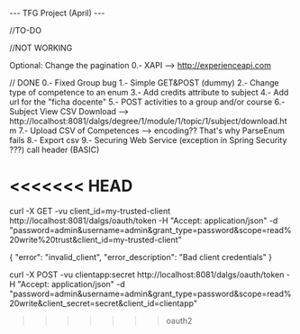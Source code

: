 ---		TFG Project (April)	---

//TO-DO


//NOT WORKING

Optional: Change the pagination
0.- XAPI --> http://experienceapi.com

// DONE
0.-	Fixed Group bug
1.- Simple GET&POST (dummy)
2.- Change type of competence to an enum
3.- Add credits attribute to subject
4.- Add url for the "ficha docente" 
5.- POST activities to a group and/or course
6.- Subject View CSV Download --> http://localhost:8081/dalgs/degree/1/module/1/topic/1/subject/download.htm
7.- Upload CSV of Competences --> encoding?? That's why ParseEnum fails
8.- Export csv
9.- Securing Web Service (exception in Spring Security ???) call header (BASIC)


<<<<<<< HEAD
=======
curl -X GET -vu client_id=my-trusted-client http://localhost:8081/dalgs/oauth/token -H "Accept: application/json" -d "password=admin&username=admin&grant_type=password&scope=read%20write%20trust&client_id=my-trusted-client" 

{
"error": "invalid_client",
"error_description": "Bad client credentials"
}


 curl -X POST -vu clientapp:secret  http://localhost:8081/dalgs/oauth/token -H "Accept: application/json"  -d "password=admin&username=admin&grant_type=password&scope=read%20write&client_secret=secret&client_id=clientapp" 
>>>>>>> oauth2
